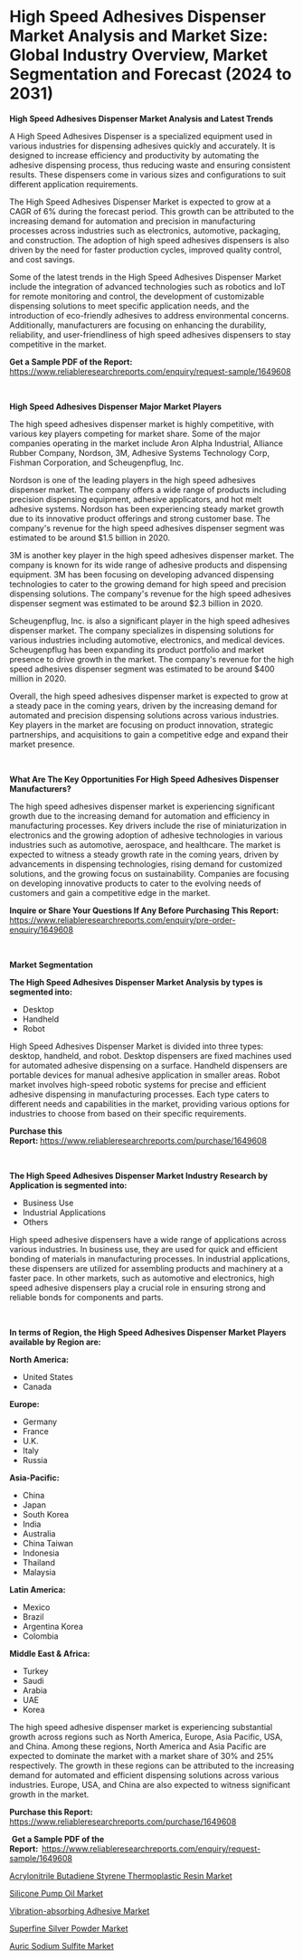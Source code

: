 <p><h1>High Speed Adhesives Dispenser Market Analysis and Market Size: Global Industry Overview, Market Segmentation and Forecast (2024 to 2031)</h1></p><p><strong>High Speed Adhesives Dispenser Market Analysis and Latest Trends</strong></p>
<p><p>A High Speed Adhesives Dispenser is a specialized equipment used in various industries for dispensing adhesives quickly and accurately. It is designed to increase efficiency and productivity by automating the adhesive dispensing process, thus reducing waste and ensuring consistent results. These dispensers come in various sizes and configurations to suit different application requirements.</p><p>The High Speed Adhesives Dispenser Market is expected to grow at a CAGR of 6% during the forecast period. This growth can be attributed to the increasing demand for automation and precision in manufacturing processes across industries such as electronics, automotive, packaging, and construction. The adoption of high speed adhesives dispensers is also driven by the need for faster production cycles, improved quality control, and cost savings.</p><p>Some of the latest trends in the High Speed Adhesives Dispenser Market include the integration of advanced technologies such as robotics and IoT for remote monitoring and control, the development of customizable dispensing solutions to meet specific application needs, and the introduction of eco-friendly adhesives to address environmental concerns. Additionally, manufacturers are focusing on enhancing the durability, reliability, and user-friendliness of high speed adhesives dispensers to stay competitive in the market.</p></p>
<p><strong>Get a Sample PDF of the Report:&nbsp;</strong> <a href="https://www.reliableresearchreports.com/enquiry/request-sample/1649608">https://www.reliableresearchreports.com/enquiry/request-sample/1649608</a></p>
<p>&nbsp;</p>
<p><strong>High Speed Adhesives Dispenser Major Market Players</strong></p>
<p><p>The high speed adhesives dispenser market is highly competitive, with various key players competing for market share. Some of the major companies operating in the market include Aron Alpha Industrial, Alliance Rubber Company, Nordson, 3M, Adhesive Systems Technology Corp, Fishman Corporation, and Scheugenpflug, Inc.</p><p>Nordson is one of the leading players in the high speed adhesives dispenser market. The company offers a wide range of products including precision dispensing equipment, adhesive applicators, and hot melt adhesive systems. Nordson has been experiencing steady market growth due to its innovative product offerings and strong customer base. The company's revenue for the high speed adhesives dispenser segment was estimated to be around $1.5 billion in 2020.</p><p>3M is another key player in the high speed adhesives dispenser market. The company is known for its wide range of adhesive products and dispensing equipment. 3M has been focusing on developing advanced dispensing technologies to cater to the growing demand for high speed and precision dispensing solutions. The company's revenue for the high speed adhesives dispenser segment was estimated to be around $2.3 billion in 2020.</p><p>Scheugenpflug, Inc. is also a significant player in the high speed adhesives dispenser market. The company specializes in dispensing solutions for various industries including automotive, electronics, and medical devices. Scheugenpflug has been expanding its product portfolio and market presence to drive growth in the market. The company's revenue for the high speed adhesives dispenser segment was estimated to be around $400 million in 2020.</p><p>Overall, the high speed adhesives dispenser market is expected to grow at a steady pace in the coming years, driven by the increasing demand for automated and precision dispensing solutions across various industries. Key players in the market are focusing on product innovation, strategic partnerships, and acquisitions to gain a competitive edge and expand their market presence.</p></p>
<p>&nbsp;</p>
<p><strong>What Are The Key Opportunities For High Speed Adhesives Dispenser Manufacturers?</strong></p>
<p><p>The high speed adhesives dispenser market is experiencing significant growth due to the increasing demand for automation and efficiency in manufacturing processes. Key drivers include the rise of miniaturization in electronics and the growing adoption of adhesive technologies in various industries such as automotive, aerospace, and healthcare. The market is expected to witness a steady growth rate in the coming years, driven by advancements in dispensing technologies, rising demand for customized solutions, and the growing focus on sustainability. Companies are focusing on developing innovative products to cater to the evolving needs of customers and gain a competitive edge in the market.</p></p>
<p><strong>Inquire or Share Your Questions If Any Before Purchasing This Report:</strong> <a href="https://www.reliableresearchreports.com/enquiry/pre-order-enquiry/1649608">https://www.reliableresearchreports.com/enquiry/pre-order-enquiry/1649608</a></p>
<p>&nbsp;</p>
<p><strong>Market Segmentation</strong></p>
<p><strong>The High Speed Adhesives Dispenser Market Analysis by types is segmented into:</strong></p>
<p><ul><li>Desktop</li><li>Handheld</li><li>Robot</li></ul></p>
<p><p>High Speed Adhesives Dispenser Market is divided into three types: desktop, handheld, and robot. Desktop dispensers are fixed machines used for automated adhesive dispensing on a surface. Handheld dispensers are portable devices for manual adhesive application in smaller areas. Robot market involves high-speed robotic systems for precise and efficient adhesive dispensing in manufacturing processes. Each type caters to different needs and capabilities in the market, providing various options for industries to choose from based on their specific requirements.</p></p>
<p><strong>Purchase this Report:&nbsp;</strong><a href="https://www.reliableresearchreports.com/purchase/1649608">https://www.reliableresearchreports.com/purchase/1649608</a></p>
<p>&nbsp;</p>
<p><strong>The High Speed Adhesives Dispenser Market Industry Research by Application is segmented into:</strong></p>
<p><ul><li>Business Use</li><li>Industrial Applications</li><li>Others</li></ul></p>
<p><p>High speed adhesive dispensers have a wide range of applications across various industries. In business use, they are used for quick and efficient bonding of materials in manufacturing processes. In industrial applications, these dispensers are utilized for assembling products and machinery at a faster pace. In other markets, such as automotive and electronics, high speed adhesive dispensers play a crucial role in ensuring strong and reliable bonds for components and parts.</p></p>
<p>&nbsp;</p>
<p><strong>In terms of Region, the High Speed Adhesives Dispenser Market Players available by Region are:</strong></p>
<p>
    <p> <strong> North America: </strong>
        <ul>
            <li>United States</li>
            <li>Canada</li>
        </ul>
        </p> 
    <p> <strong> Europe: </strong>
        <ul>
            <li>Germany</li>
            <li>France</li>
            <li>U.K.</li>
            <li>Italy</li>
            <li>Russia</li>
        </ul>
        </p> 
    <p> <strong> Asia-Pacific: </strong>
        <ul>
            <li>China</li>
            <li>Japan</li>
            <li>South Korea</li>
            <li>India</li>
            <li>Australia</li>
            <li>China Taiwan</li>
            <li>Indonesia</li>
            <li>Thailand</li>
            <li>Malaysia</li>
        </ul>
        </p> 
    <p> <strong> Latin America: </strong>
        <ul>
            <li>Mexico</li>
            <li>Brazil</li>
            <li>Argentina Korea</li>
            <li>Colombia</li>
        </ul>
        </p> 
    <p> <strong> Middle East & Africa: </strong>
        <ul>
            <li>Turkey</li>
            <li>Saudi</li>
            <li>Arabia</li>
            <li>UAE</li>
            <li>Korea</li>
        </ul>
    </p>
    </p>
<p><p>The high speed adhesive dispenser market is experiencing substantial growth across regions such as North America, Europe, Asia Pacific, USA, and China. Among these regions, North America and Asia Pacific are expected to dominate the market with a market share of 30% and 25% respectively. The growth in these regions can be attributed to the increasing demand for automated and efficient dispensing solutions across various industries. Europe, USA, and China are also expected to witness significant growth in the market.</p></p>
<p><strong>Purchase this Report: </strong><a href="https://www.reliableresearchreports.com/purchase/1649608">https://www.reliableresearchreports.com/purchase/1649608</a></p>
<p>&nbsp;<strong>Get a Sample PDF of the Report:&nbsp;&nbsp;</strong><a href="https://www.reliableresearchreports.com/enquiry/request-sample/1649608">https://www.reliableresearchreports.com/enquiry/request-sample/1649608</a></p>
<p><strong></strong></p>
<p><p><a href="https://medium.com/@oralhayes/acrylonitrile-butadiene-styrene-thermoplastic-resin-market-research-report-its-history-and-3de35d409b4f">Acrylonitrile Butadiene Styrene Thermoplastic Resin Market</a></p><p><a href="https://medium.com/@oralhayes/silicone-pump-oil-market-research-report-its-history-and-forecast-2024-to-2031-30ee7f534bf1">Silicone Pump Oil Market</a></p><p><a href="https://medium.com/@oralhayes/vibration-absorbing-adhesive-market-competitive-analysis-market-trends-and-forecast-to-2031-f3d7010bb2dd">Vibration-absorbing Adhesive Market</a></p><p><a href="https://medium.com/@oralhayes/superfine-silver-powder-market-competitive-analysis-market-trends-and-forecast-to-2031-dc12f2532fe4">Superfine Silver Powder Market</a></p><p><a href="https://medium.com/@oralhayes/analyzing-auric-sodium-sulfite-market-global-industry-perspective-and-forecast-2024-to-2031-c6ff8edddd19">Auric Sodium Sulfite Market</a></p></p>